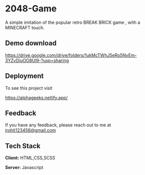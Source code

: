# 2048-Game

A simple imitation of the popular retro BREAK BRICK game , with a MINECRAFT touch.


## Demo download

https://drive.google.com/drive/folders/1ukMcTWhJ5eRo5NvEm-3YZvDiuOO8Ul9-?usp=sharing
               
                            
## Deployment

To see this project visit                                                                    
 
https://alphageeks.netlify.app/

               
  
## Feedback

If you have any feedback, please reach out to me at jrohit123456@gmail.com        

  
<!-- ## Screenshots

![App Screenshot](https://github.com/king-rohit777/BREAK-CRAFT/blob/main/first.PNG)

![App Screenshot](https://github.com/king-rohit777/BREAK-CRAFT/blob/main/LV1.PNG)

![App Screenshot](https://github.com/king-rohit777/BREAK-CRAFT/blob/main/LV2.PNG)

![App Screenshot](https://github.com/king-rohit777/BREAK-CRAFT/blob/main/lv3.PNG)

![App Screenshot](https://github.com/king-rohit777/BREAK-CRAFT/blob/main/lost.PNG) -->
## Tech Stack

**Client:** HTML,CSS,SCSS                    

**Server:** Javascript
